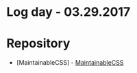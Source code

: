 # Log day - 03.29.2017

# Repository

- [MaintainableCSS] - [MaintainableCSS](http://maintainablecss.com/)
